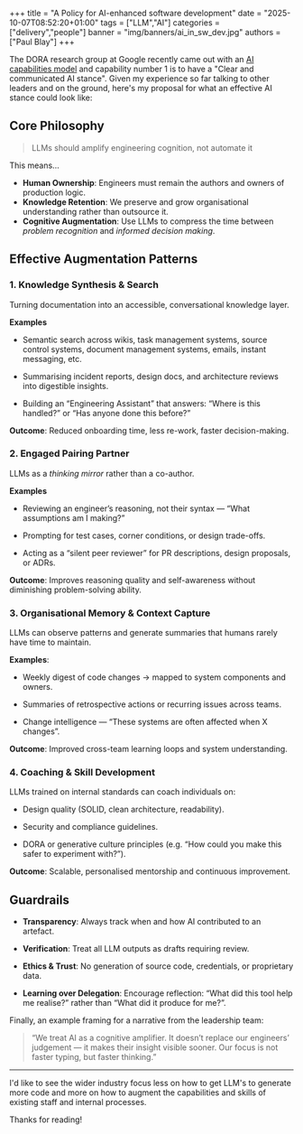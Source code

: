 +++
title = "A Policy for AI-enhanced software development"
date = "2025-10-07T08:52:20+01:00"
tags = ["LLM","AI"]
categories = ["delivery","people"]
banner = "img/banners/ai_in_sw_dev.jpg"
authors = ["Paul Blay"]
+++

The DORA research group at Google recently came out with an [AI capabilities model](https://cloud.google.com/blog/products/ai-machine-learning/introducing-doras-inaugural-ai-capabilities-model) and capability number 1 is to have a "Clear and communicated AI stance".
Given my experience so far talking to other leaders and on the ground, here's my proposal for what an effective AI stance could look like:

## Core Philosophy

> LLMs should amplify engineering cognition, not automate it

This means...
* **Human Ownership**: Engineers must remain the authors and owners of production logic.
* **Knowledge Retention**: We preserve and grow organisational understanding rather than outsource it.
* **Cognitive Augmentation**: Use LLMs to compress the time between _problem recognition_ and _informed decision making_.

## Effective Augmentation Patterns

### 1. Knowledge Synthesis & Search
Turning documentation into an accessible, conversational knowledge layer.

**Examples**

* Semantic search across wikis, task management systems, source control systems, document management systems, emails, instant messaging, etc.

* Summarising incident reports, design docs, and architecture reviews into digestible insights.

* Building an “Engineering Assistant” that answers: “Where is this handled?” or “Has anyone done this before?”

**Outcome**: Reduced onboarding time, less re-work, faster decision-making.


### 2. Engaged Pairing Partner
LLMs as a _thinking mirror_ rather than a co-author.

**Examples**

* Reviewing an engineer’s reasoning, not their syntax — “What assumptions am I making?”

* Prompting for test cases, corner conditions, or design trade-offs.

* Acting as a “silent peer reviewer” for PR descriptions, design proposals, or ADRs.

**Outcome**: Improves reasoning quality and self-awareness without diminishing problem-solving ability.

### 3. Organisational Memory & Context Capture

LLMs can observe patterns and generate summaries that humans rarely have time to maintain.

**Examples**:

* Weekly digest of code changes → mapped to system components and owners.

* Summaries of retrospective actions or recurring issues across teams.

* Change intelligence — “These systems are often affected when X changes”.

**Outcome**: Improved cross-team learning loops and system understanding.

### 4. Coaching & Skill Development

LLMs trained on internal standards can coach individuals on:

* Design quality (SOLID, clean architecture, readability).

* Security and compliance guidelines.

* DORA or generative culture principles (e.g. “How could you make this safer to experiment with?”).

**Outcome**: Scalable, personalised mentorship and continuous improvement.

## Guardrails

* **Transparency**: Always track when and how AI contributed to an artefact.

* **Verification**: Treat all LLM outputs as drafts requiring review.

* **Ethics & Trust**: No generation of source code, credentials, or proprietary data.

* **Learning over Delegation**: Encourage reflection: “What did this tool help me realise?” rather than “What did it produce for me?”.

Finally, an example framing for a narrative from the leadership team:
> “We treat AI as a cognitive amplifier. It doesn’t replace our engineers’ judgement — it makes their insight visible sooner. Our focus is not faster typing, but faster thinking.”

---

I'd like to see the wider industry focus less on how to get LLM's to generate more code and more on how to augment the capabilities and skills of existing staff and internal processes.

Thanks for reading!
